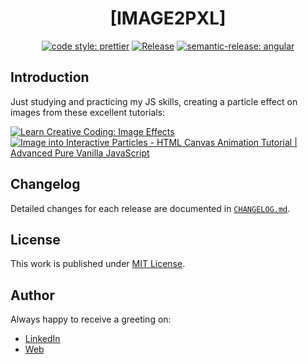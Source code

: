 <div align=center>

# [IMAGE2PXL]

[![code style: prettier](https://img.shields.io/badge/code_style-prettier-ff69b4.svg)](https://github.com/prettier/prettier)
[![Release](https://github.com/d3p1/img2pxl/actions/workflows/release.yml/badge.svg)](https://github.com/d3p1/img2pxl/actions/workflows/release.yml)
[![semantic-release: angular](https://img.shields.io/badge/semantic--release-angular-e10079?logo=semantic-release)](https://github.com/semantic-release/semantic-release)

</div>

## Introduction

Just studying and practicing my JS skills, creating a particle effect on images from these excellent tutorials:

[![Learn Creative Coding: Image Effects](https://img.youtube.com/vi/UeZ1pTg_nMo/maxresdefault.jpg)](https://www.youtube.com/watch?v=UeZ1pTg_nMo)
[![Image into Interactive Particles - HTML Canvas Animation Tutorial | Advanced Pure Vanilla JavaScript](https://img.youtube.com/vi/afdHgwn1XCY/maxresdefault.jpg)](https://www.youtube.com/watch?v=afdHgwn1XCY)

## Changelog

Detailed changes for each release are documented in [`CHANGELOG.md`](./CHANGELOG.md).

## License

This work is published under [MIT License](./LICENSE).

## Author

Always happy to receive a greeting on:

- [LinkedIn](https://www.linkedin.com/in/cristian-marcelo-de-picciotto/)
- [Web](https://d3p1.dev/)